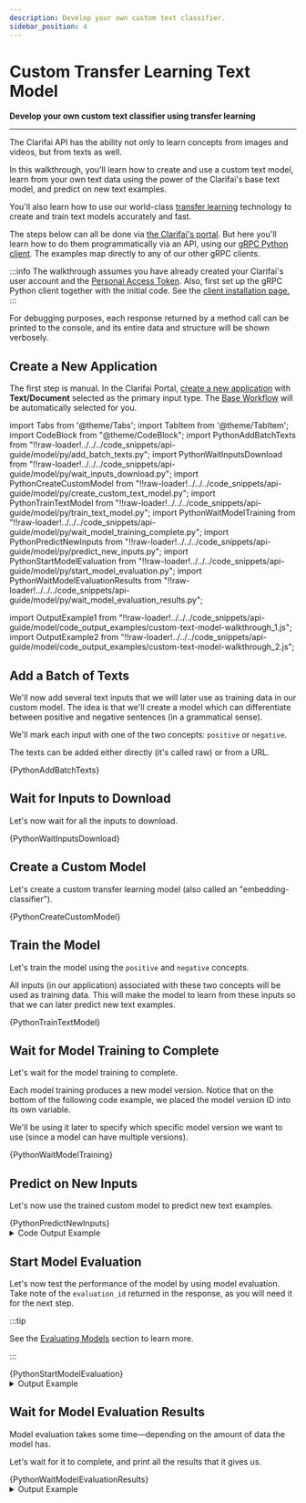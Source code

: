 ```yaml
---
description: Develop your own custom text classifier.
sidebar_position: 4
---
```


# Custom Transfer Learning Text Model

**Develop your own custom text classifier using transfer learning**
<hr />

The Clarifai API has the ability not only to learn concepts from images and videos, but from texts as well.

In this walkthrough, you'll learn how to create and use a custom text model, learn from your own text data using the power of the Clarifai's base text model, and predict on new text examples. 

You'll also learn how to use our world-class [transfer learning](https://docs.clarifai.com/portal-guide/model/model-types/transfer-learning) technology to create and train text models accurately and fast. 

The steps below can all be done via [the Clarifai's portal](https://clarifai.com/explore). But here you'll learn how to do them programmatically via an API, using our [gRPC Python client](https://github.com/Clarifai/clarifai-python-grpc). The examples map directly to any of our other gRPC clients.

:::info
The walkthrough assumes you have already created your Clarifai's user account and the [Personal Access Token](https://portal.clarifai.com/settings/authentication). Also, first set up the gRPC Python client together with the initial code. See the [client installation page.](https://docs.clarifai.com/api-guide/api-overview/api-clients/#client-installation-instructions)
:::

For debugging purposes, each response returned by a method call can be printed to the console, and its entire data and structure will be shown verbosely.

## Create a New Application

The first step is manual. In the Clarifai Portal, [create a new application](https://docs.clarifai.com/clarifai-basics/applications/create-an-application) with **Text/Document** selected as the primary input type. The [Base Workflow](https://docs.clarifai.com/portal-guide/workflows/base-workflows/) will be automatically selected for you. 

<!--
![](https://s3.amazonaws.com/clarifai-api/img3/prod/large/e12ce254f2824b0ab2aef1b10784ff23/3e695b780f597cd263b06d0aeb30b3d1?v=001)
-->

<!--
Afterward, copy the newly-created application's _API key_ and set it in the variable below. This variable is going to be used by all Clarifai API calls for authorization purposes.
-->

import Tabs from '@theme/Tabs';
import TabItem from '@theme/TabItem';
import CodeBlock from "@theme/CodeBlock";
import PythonAddBatchTexts from "!!raw-loader!../../../code_snippets/api-guide/model/py/add_batch_texts.py";
import PythonWaitInputsDownload from "!!raw-loader!../../../code_snippets/api-guide/model/py/wait_inputs_download.py";
import PythonCreateCustomModel from "!!raw-loader!../../../code_snippets/api-guide/model/py/create_custom_text_model.py";
import PythonTrainTextModel from "!!raw-loader!../../../code_snippets/api-guide/model/py/train_text_model.py";
import PythonWaitModelTraining from "!!raw-loader!../../../code_snippets/api-guide/model/py/wait_model_training_complete.py";
import PythonPredictNewInputs from "!!raw-loader!../../../code_snippets/api-guide/model/py/predict_new_inputs.py";
import PythonStartModelEvaluation from "!!raw-loader!../../../code_snippets/api-guide/model/py/start_model_evaluation.py";
import PythonWaitModelEvaluationResults from "!!raw-loader!../../../code_snippets/api-guide/model/py/wait_model_evaluation_results.py";

import OutputExample1 from "!!raw-loader!../../../code_snippets/api-guide/model/code_output_examples/custom-text-model-walkthrough_1.js";
import OutputExample2 from "!!raw-loader!../../../code_snippets/api-guide/model/code_output_examples/custom-text-model-walkthrough_2.js";

<!--
<Tabs>
<TabItem value="grpc_python" label="gRPC Python">

```python
# Insert here the initialization code as outlined on this page:
# https://docs.clarifai.com/api-guide/api-overview/api-clients#client-installation-instructions

api_key_metadata = (('authorization', 'Key ' + post_keys_response.keys[0].id),)
```
</TabItem>
</Tabs>
-->

## Add a Batch of Texts

We'll now add several text inputs that we will later use as training data in our custom model. The idea is that we'll create a model which can differentiate between positive and negative sentences \(in a grammatical sense\). 

We'll mark each input with one of the two concepts: `positive` or `negative`.

The texts can be added either directly \(it's called raw\) or from a URL.

<Tabs>

<TabItem value="grpc_python" label="gRPC Python">
    <CodeBlock className="language-python">{PythonAddBatchTexts}</CodeBlock>
</TabItem>

</Tabs>

## Wait for Inputs to Download

Let's now wait for all the inputs to download.

<Tabs>

<TabItem value="grpc_python" label="gRPC Python">
    <CodeBlock className="language-python">{PythonWaitInputsDownload}</CodeBlock>
</TabItem>

</Tabs>

## Create a Custom Model

Let's create a custom transfer learning model (also called an "embedding-classifier"). 

<Tabs>

<TabItem value="grpc_python" label="gRPC Python">
    <CodeBlock className="language-python">{PythonCreateCustomModel}</CodeBlock>
</TabItem>

</Tabs>

## Train the Model

Let's train the model using the `positive` and `negative` concepts. 

All inputs \(in our application\) associated with these two concepts will be used as training data. This will make the model to learn from these inputs so that we can later predict new text examples. 

<Tabs>

<TabItem value="grpc_python" label="gRPC Python">
    <CodeBlock className="language-python">{PythonTrainTextModel}</CodeBlock>
</TabItem>

</Tabs>

## Wait for Model Training to Complete

Let's wait for the model training to complete.

Each model training produces a new model version. Notice that on the bottom of the following code example, we placed the model version ID into its own variable.

We'll be using it later to specify which specific model version we want to use \(since a model can have multiple versions\).

<Tabs>

<TabItem value="grpc_python" label="gRPC Python">
    <CodeBlock className="language-python">{PythonWaitModelTraining}</CodeBlock>
</TabItem>

</Tabs>

## Predict on New Inputs

Let's now use the trained custom model to predict new text examples.

<Tabs>

<TabItem value="grpc_python" label="gRPC Python">
    <CodeBlock className="language-python">{PythonPredictNewInputs}</CodeBlock>
</TabItem>

</Tabs>

<details>
  <summary>Code Output Example</summary>

```text
The following concepts were predicted for the input `Butchart Gardens contains over 900 varieties of plants.`:
	positive: 0.83
	negative: 0.17
The following concepts were predicted for the input `https://samples.clarifai.com/negative_sentence_12.txt`:
	negative: 1.00
	positive: 0.00
```
</details>

## Start Model Evaluation

Let's now test the performance of the model by using model evaluation. Take note of the `evaluation_id` returned in the response, as you will need it for the next step. 

:::tip

See the [Evaluating Models](https://docs.clarifai.com/api-guide/evaluate/) section to learn more.

:::

<Tabs>

<TabItem value="grpc_python" label="gRPC Python">
    <CodeBlock className="language-python">{PythonStartModelEvaluation}</CodeBlock>
</TabItem>

</Tabs>

<details>
  <summary>Output Example</summary>
    <CodeBlock className="language-javascript">{OutputExample1}</CodeBlock>
</details>

## Wait for Model Evaluation Results

Model evaluation takes some time—depending on the amount of data the model has. 

Let's wait for it to complete, and print all the results that it gives us.

<Tabs>

<TabItem value="grpc_python" label="gRPC Python">
    <CodeBlock className="language-python">{PythonWaitModelEvaluationResults}</CodeBlock>
</TabItem>

</Tabs>

<details>
  <summary>Output Example</summary>
    <CodeBlock className="language-javascript">{OutputExample2}</CodeBlock>
</details>
